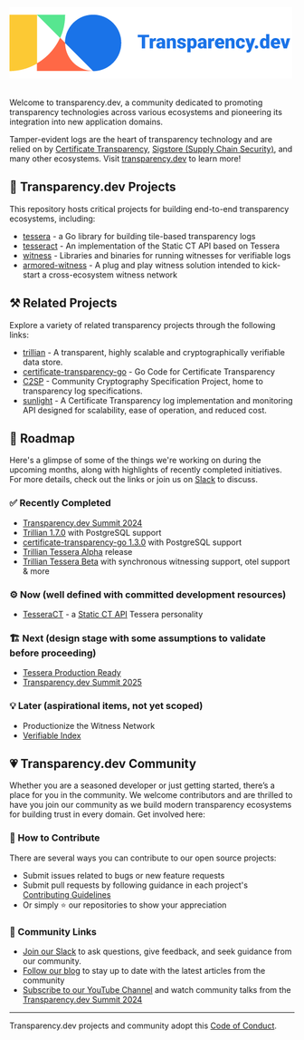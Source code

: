 <picture style="display: block; max-width: 100%">
  <source media="(prefers-color-scheme: dark)" srcset="../artwork/transparency-dev-dark.png">
  <source media="(prefers-color-scheme: light)" srcset="../artwork/transparency-dev-light.png">
  <img alt="Transparency.dev logo" src="../artwork/transparency-dev-light.png">
</picture>
<br/>

Welcome to transparency.dev, a community dedicated to promoting transparency technologies across various ecosystems and pioneering its integration into new application domains.

Tamper-evident logs are the heart of transparency technology and are relied on by [Certificate Transparency](https://certificate.transparency.dev/), [Sigstore (Supply Chain Security)](https://www.sigstore.dev/), and many other ecosystems. Visit [transparency.dev](https://transparency.dev/) to learn more!

## 🔨 Transparency.dev Projects

This repository hosts critical projects for building end-to-end transparency ecosystems, including:
- [tessera](https://github.com/transparency-dev/tessera) - a Go library for building tile-based transparency logs
- [tesseract](https://github.com/transparency-dev/tesseract) - An implementation of the Static CT API based on Tessera
- [witness](https://github.com/transparency-dev/witness) - Libraries and binaries for running witnesses for verifiable logs
- [armored-witness](https://github.com/transparency-dev/armored-witness) - A plug and play witness solution intended to kick-start a cross-ecosystem witness network

## ⚒️ Related Projects

Explore a variety of related transparency projects through the following links:

- [trillian](https://github.com/google/trillian) - A transparent, highly scalable and cryptographically verifiable data store.
- [certificate-transparency-go](https://github.com/google/certificate-transparency-go) - Go Code for Certificate Transparency
- [C2SP](https://github.com/C2SP/C2SP) - Community Cryptography Specification Project, home to transparency log specifications.
- [sunlight](https://github.com/FiloSottile/sunlight) - A Certificate Transparency log implementation and monitoring API designed for scalability, ease of operation, and reduced cost.

## 🌳 Roadmap

Here's a glimpse of some of the things we're working on during the upcoming months, along with highlights of recently completed initiatives.
For more details, check out the links or join us on [Slack](https://join.slack.com/t/transparency-dev/shared_invite/zt-27pkqo21d-okUFhur7YZ0rFoJVIOPznQ) to discuss. 

### ✅ Recently Completed

- [Transparency.dev Summit 2024](https://transparency.dev/summit2024/)
- [Trillian 1.7.0](https://github.com/google/trillian/releases/tag/v1.7.0) with PostgreSQL support
- [certificate-transparency-go 1.3.0](https://github.com/google/certificate-transparency-go/releases/tag/v1.3.0) with PostgreSQL support
- [Trillian Tessera Alpha](https://github.com/transparency-dev/trillian-tessera/issues/1) release
- [Trillian Tessera Beta](https://github.com/transparency-dev/trillian-tessera?tab=readme-ov-file#roadmap) with synchronous witnessing support, otel support & more

### ⚙️ Now (well defined with committed development resources)
- [TesseraCT](https://github.com/transparency-dev/tesseract) - a [Static CT API](https://github.com/C2SP/C2SP/blob/main/static-ct-api.md) Tessera personality

### 🏗️ Next (design stage with some assumptions to validate before proceeding)
- [Tessera Production Ready](https://github.com/transparency-dev/trillian-tessera?tab=readme-ov-file#roadmap)
- [Transparency.dev Summit 2025](https://transparency.dev/summit2025)


### 💡 Later (aspirational items, not yet scoped)
- Productionize the Witness Network
- [Verifiable Index](https://github.com/google/trillian-examples/blob/master/experimental/vindex/README.md)

## 💗 Transparency.dev Community

Whether you are a seasoned developer or just getting started, there’s a place for you in the community. We welcome contributors and are thrilled to have you join our community as we build modern transparency ecosystems for building trust in every domain. Get involved here:

### 💝 How to Contribute

There are several ways you can contribute to our open source projects:
- Submit issues related to bugs or new feature requests
- Submit pull requests by following guidance in each project's [Contributing Guidelines](https://github.com/transparency-dev/trillian-tessera/blob/main/CONTRIBUTING.md)
- Or simply ⭐️ our repositories to show your appreciation

### 💞 Community Links 
- [Join our Slack](https://join.slack.com/t/transparency-dev/shared_invite/zt-2jt6643n4-I5wLUo90_tvTVd4nfmfDug) to ask questions, give feedback, and seek guidance from our community.
- [Follow our blog](https://blog.transparency.dev/) to stay up to date with the latest articles from the community
- [Subscribe to our YouTube Channel](https://www.youtube.com/channel/UC_CUBXljwl-7tmYeOs-7ukQ) and watch community talks from the [Transparency.dev Summit 2024](https://transparency.dev/summit2024/)

----
Transparency.dev projects and community adopt this [Code of Conduct](../CODE_OF_CONDUCT.md).
